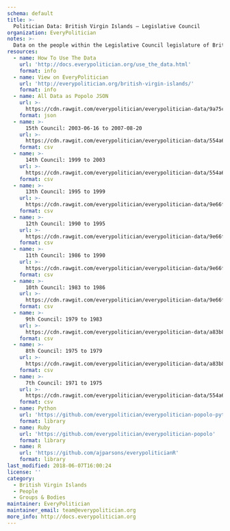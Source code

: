 ```yaml
---
schema: default
title: >-
  Politician Data: British Virgin Islands — Legislative Council
organization: EveryPolitician
notes: >-
  Data on the people within the Legislative Council legislature of British Virgin Islands.
resources:
  - name: How To Use The Data
    url: 'http://docs.everypolitician.org/use_the_data.html'
    format: info
  - name: View on EveryPolitician
    url: 'http://everypolitician.org/british-virgin-islands/'
    format: info
  - name: All Data as Popolo JSON
    url: >-
      https://cdn.rawgit.com/everypolitician/everypolitician-data/9a75c94fb3f01a45e5616242dec9743ba96f137f/data/British_Virgin_Islands/Council/ep-popolo-v1.0.json
    format: json
  - name: >-
      15th Council: 2003-06-16 to 2007-08-20
    url: >-
      https://cdn.rawgit.com/everypolitician/everypolitician-data/554a6cb306153130ac5558e4c015471d63e57cb7/data/British_Virgin_Islands/Council/term-2003.csv
    format: csv
  - name: >-
      14th Council: 1999 to 2003
    url: >-
      https://cdn.rawgit.com/everypolitician/everypolitician-data/554a6cb306153130ac5558e4c015471d63e57cb7/data/British_Virgin_Islands/Council/term-1999.csv
    format: csv
  - name: >-
      13th Council: 1995 to 1999
    url: >-
      https://cdn.rawgit.com/everypolitician/everypolitician-data/9e66f3c304bb54dd6b4837f16c189f1c6a4c8792/data/British_Virgin_Islands/Council/term-1995.csv
    format: csv
  - name: >-
      12th Council: 1990 to 1995
    url: >-
      https://cdn.rawgit.com/everypolitician/everypolitician-data/9e66f3c304bb54dd6b4837f16c189f1c6a4c8792/data/British_Virgin_Islands/Council/term-1990.csv
    format: csv
  - name: >-
      11th Council: 1986 to 1990
    url: >-
      https://cdn.rawgit.com/everypolitician/everypolitician-data/9e66f3c304bb54dd6b4837f16c189f1c6a4c8792/data/British_Virgin_Islands/Council/term-1986.csv
    format: csv
  - name: >-
      10th Council: 1983 to 1986
    url: >-
      https://cdn.rawgit.com/everypolitician/everypolitician-data/9e66f3c304bb54dd6b4837f16c189f1c6a4c8792/data/British_Virgin_Islands/Council/term-1983.csv
    format: csv
  - name: >-
      9th Council: 1979 to 1983
    url: >-
      https://cdn.rawgit.com/everypolitician/everypolitician-data/a83b85b639f66814a53faedba3d219fa35159aa8/data/British_Virgin_Islands/Council/term-1979.csv
    format: csv
  - name: >-
      8th Council: 1975 to 1979
    url: >-
      https://cdn.rawgit.com/everypolitician/everypolitician-data/a83b85b639f66814a53faedba3d219fa35159aa8/data/British_Virgin_Islands/Council/term-1975.csv
    format: csv
  - name: >-
      7th Council: 1971 to 1975
    url: >-
      https://cdn.rawgit.com/everypolitician/everypolitician-data/554a6cb306153130ac5558e4c015471d63e57cb7/data/British_Virgin_Islands/Council/term-1971.csv
    format: csv
  - name: Python
    url: 'https://github.com/everypolitician/everypolitician-popolo-python'
    format: library
  - name: Ruby
    url: 'https://github.com/everypolitician/everypolitician-popolo'
    format: library
  - name: R
    url: 'https://github.com/ajparsons/everypoliticianR'
    format: library
last_modified: 2018-06-07T16:00:24
license: ''
category:
  - British Virgin Islands
  - People
  - Groups & Bodies
maintainer: EveryPolitician
maintainer_email: team@everypolitician.org
more_info: http://docs.everypolitician.org
---
```

